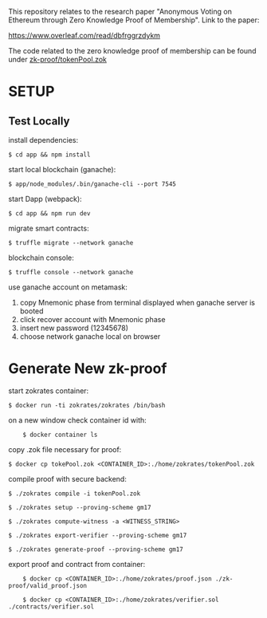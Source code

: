 This repository relates to the research paper "Anonymous Voting on Ethereum through Zero Knowledge Proof of Membership".
Link to the paper:

https://www.overleaf.com/read/dbfrggrzdykm

The code related to the zero knowledge proof of membership can be found under [zk-proof/tokenPool.zok](https://github.com/alvaro-alonso/Ethereum-Anonymous-Voting/blob/master/zk-proof/tokenPool.zok)

# SETUP

## Test Locally

install dependencies:

    $ cd app && npm install

start local blockchain (ganache):

    $ app/node_modules/.bin/ganache-cli --port 7545

start Dapp (webpack):

    $ cd app && npm run dev

migrate smart contracts:

    $ truffle migrate --network ganache

blockchain console:

    $ truffle console --network ganache

use ganache account on metamask:

1. copy Mnemonic phase from terminal displayed when ganache server is booted
2. click recover account with Mnemonic phase
3. insert new password (12345678)
4. choose network ganache local on browser

# Generate New zk-proof

start zokrates container:

    $ docker run -ti zokrates/zokrates /bin/bash

on a new window check container id with:

		$ docker container ls

copy .zok file necessary for proof:

    $ docker cp tokePool.zok <CONTAINER_ID>:./home/zokrates/tokenPool.zok
    
compile proof with secure backend:

    $ ./zokrates compile -i tokenPool.zok
    
    $ ./zokrates setup --proving-scheme gm17
    
    $ ./zokrates compute-witness -a <WITNESS_STRING>
    
    $ ./zokrates export-verifier --proving-scheme gm17
    
    $ ./zokrates generate-proof --proving-scheme gm17

export proof and contract from container:

		$ docker cp <CONTAINER_ID>:./home/zokrates/proof.json ./zk-proof/valid_proof.json

		$ docker cp <CONTAINER_ID>:./home/zokrates/verifier.sol ./contracts/verifier.sol
